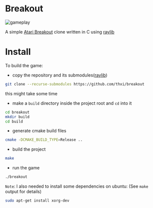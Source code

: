 # Breakout

![gameplay](https://i.imgur.com/aN8CFBs.png?1)

A simple [Atari Breakout](<https://en.wikipedia.org/wiki/Breakout_(video_game)>) clone written in C using [raylib](https://www.raylib.com/)

# Install

To build the game:

- copy the repository and its submodules([raylib](https://github.com/raysan5/raylib))

```bash
git clone --recurse-submodules https://github.com/thxi/breakout
```

this might take some time

- make a `build` directory inside the project root and `cd` into it

```bash
cd breakout
mkdir build
cd build
```

- generate cmake build files

```bash
cmake -DCMAKE_BUILD_TYPE=Release ..
```

- build the project

```bash
make
```

- run the game

```bash
./breakout
```

`Note`: I also needed to install some dependencies on ubuntu:
(See `make` output for details)

```bash
sudo apt-get install xorg-dev
```
